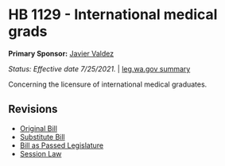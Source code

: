 # HB 1129 - International medical grads
**Primary Sponsor:** [Javier Valdez](/person/leg/javier.valdez.md)

*Status: Effective date 7/25/2021.* | [leg.wa.gov summary](https://app.leg.wa.gov/billsummary?BillNumber=1129&Year=2021)

Concerning the licensure of international medical graduates.

## Revisions
* [Original Bill](1/)
* [Substitute Bill](S/)
* [Bill as Passed Legislature](S.PL/)
* [Session Law](S.SL/)